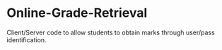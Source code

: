 # Online-Grade-Retrieval
Client/Server code to allow students to obtain marks through user/pass identification.
